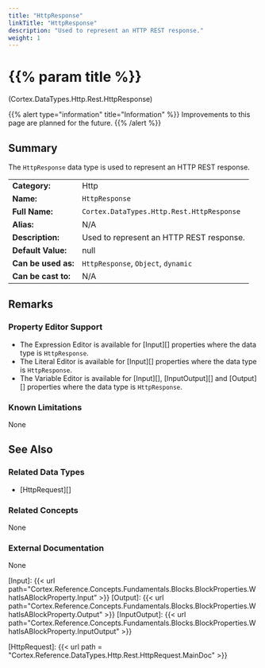 ```yaml
---
title: "HttpResponse"
linkTitle: "HttpResponse"
description: "Used to represent an HTTP REST response."
weight: 1
---
```


# {{% param title %}}

<p class="namespace">(Cortex.DataTypes.Http.Rest.HttpResponse)</p>

{{% alert type="information" title="Information" %}} Improvements to this page are planned for the future. {{% /alert %}}

## Summary

The `HttpResponse` data type is used to represent an HTTP REST response.

| | |
|-|-|
| **Category:**          | Http                                                         |
| **Name:**              | `HttpResponse`                                         |
| **Full Name:**         | `Cortex.DataTypes.Http.Rest.HttpResponse`                   |
| **Alias:**             | N/A                                                          |
| **Description:**       | Used to represent an HTTP REST response.             |
| **Default Value:**     | null                                                         |
| **Can be used as:**    | `HttpResponse`, `Object`, `dynamic`                    |
| **Can be cast to:**    | N/A                                                          |

## Remarks

### Property Editor Support

- The Expression Editor is available for [Input][] properties where the data type is `HttpResponse`.
- The Literal Editor is available for [Input][] properties where the data type is `HttpResponse`.
- The Variable Editor is available for [Input][], [InputOutput][] and [Output][] properties where the data type is `HttpResponse`.

### Known Limitations

None

## See Also

### Related Data Types

- [HttpRequest][]

### Related Concepts

None

### External Documentation

None

[Input]: {{< url path="Cortex.Reference.Concepts.Fundamentals.Blocks.BlockProperties.WhatIsABlockProperty.Input" >}}
[Output]: {{< url path="Cortex.Reference.Concepts.Fundamentals.Blocks.BlockProperties.WhatIsABlockProperty.Output" >}}
[InputOutput]: {{< url path="Cortex.Reference.Concepts.Fundamentals.Blocks.BlockProperties.WhatIsABlockProperty.InputOutput" >}}

[HttpRequest]: {{< url path = "Cortex.Reference.DataTypes.Http.Rest.HttpRequest.MainDoc" >}}
